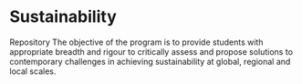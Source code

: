 # Sustainability
Repository
The objective of the program is to provide students with appropriate breadth and rigour to critically assess and propose solutions to contemporary challenges in achieving sustainability at global, regional and local scales.
